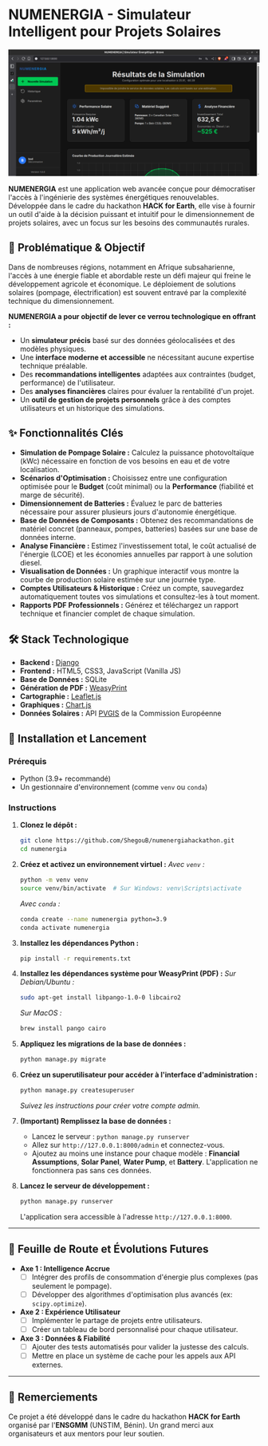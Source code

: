 # NUMENERGIA - Simulateur Intelligent pour Projets Solaires

![Capture d'écran de l'application NUMENERGIA](./.github/assets/Screenshot-numenergia.png)

**NUMENERGIA** est une application web avancée conçue pour démocratiser l'accès à l'ingénierie des systèmes énergétiques renouvelables. Développée dans le cadre du hackathon **HACK for Earth**, elle vise à fournir un outil d'aide à la décision puissant et intuitif pour le dimensionnement de projets solaires, avec un focus sur les besoins des communautés rurales.


## 🎯 Problématique & Objectif

Dans de nombreuses régions, notamment en Afrique subsaharienne, l'accès à une énergie fiable et abordable reste un défi majeur qui freine le développement agricole et économique. Le déploiement de solutions solaires (pompage, électrification) est souvent entravé par la complexité technique du dimensionnement.

**NUMENERGIA a pour objectif de lever ce verrou technologique en offrant :**

*   Un **simulateur précis** basé sur des données géolocalisées et des modèles physiques.
*   Une **interface moderne et accessible** ne nécessitant aucune expertise technique préalable.
*   Des **recommandations intelligentes** adaptées aux contraintes (budget, performance) de l'utilisateur.
*   Des **analyses financières** claires pour évaluer la rentabilité d'un projet.
*   Un **outil de gestion de projets personnels** grâce à des comptes utilisateurs et un historique des simulations.


## ✨ Fonctionnalités Clés

*   **Simulation de Pompage Solaire :** Calculez la puissance photovoltaïque (kWc) nécessaire en fonction de vos besoins en eau et de votre localisation.
*   **Scénarios d'Optimisation :** Choisissez entre une configuration optimisée pour le **Budget** (coût minimal) ou la **Performance** (fiabilité et marge de sécurité).
*   **Dimensionnement de Batteries :** Évaluez le parc de batteries nécessaire pour assurer plusieurs jours d'autonomie énergétique.
*   **Base de Données de Composants :** Obtenez des recommandations de matériel concret (panneaux, pompes, batteries) basées sur une base de données interne.
*   **Analyse Financière :** Estimez l'investissement total, le coût actualisé de l'énergie (LCOE) et les économies annuelles par rapport à une solution diesel.
*   **Visualisation de Données :** Un graphique interactif vous montre la courbe de production solaire estimée sur une journée type.
*   **Comptes Utilisateurs & Historique :** Créez un compte, sauvegardez automatiquement toutes vos simulations et consultez-les à tout moment.
*   **Rapports PDF Professionnels :** Générez et téléchargez un rapport technique et financier complet de chaque simulation.


## 🛠️ Stack Technologique

*   **Backend :** [Django](https://www.djangoproject.com/)
*   **Frontend :** HTML5, CSS3, JavaScript (Vanilla JS)
*   **Base de Données :** SQLite
*   **Génération de PDF :** [WeasyPrint](https://weasyprint.org/)
*   **Cartographie :** [Leaflet.js](https://leafletjs.com/)
*   **Graphiques :** [Chart.js](https://www.chartjs.org/)
*   **Données Solaires :** API [PVGIS](https://re.jrc.ec.europa.eu/pvg_tools/en/) de la Commission Européenne


## 🚀 Installation et Lancement

### Prérequis

*   Python (3.9+ recommandé)
*   Un gestionnaire d'environnement (comme `venv` ou `conda`)

### Instructions

1.  **Clonez le dépôt :**
    ```bash
    git clone https://github.com/ShegouB/numenergiahackathon.git
    cd numenergia
    ```

2.  **Créez et activez un environnement virtuel :**
    *Avec `venv` :*
    ```bash
    python -m venv venv
    source venv/bin/activate  # Sur Windows: venv\Scripts\activate
    ```
    *Avec `conda` :*
    ```bash
    conda create --name numenergia python=3.9
    conda activate numenergia
    ```

3.  **Installez les dépendances Python :**
    ```bash
    pip install -r requirements.txt
    ```


4.  **Installez les dépendances système pour WeasyPrint (PDF) :**
    *Sur Debian/Ubuntu :*
    ```bash
    sudo apt-get install libpango-1.0-0 libcairo2
    ```
    *Sur MacOS :*
    ```bash
    brew install pango cairo
    ```

5.  **Appliquez les migrations de la base de données :**
    ```bash
    python manage.py migrate
    ```

6.  **Créez un superutilisateur pour accéder à l'interface d'administration :**
    ```bash
    python manage.py createsuperuser
    ```
    *Suivez les instructions pour créer votre compte admin.*

7.  **(Important) Remplissez la base de données :**
    *   Lancez le serveur : `python manage.py runserver`
    *   Allez sur `http://127.0.0.1:8000/admin` et connectez-vous.
    *   Ajoutez au moins une instance pour chaque modèle : **Financial Assumptions**, **Solar Panel**, **Water Pump**, et **Battery**. L'application ne fonctionnera pas sans ces données.

8.  **Lancez le serveur de développement :**
    ```bash
    python manage.py runserver
    ```
    L'application sera accessible à l'adresse `http://127.0.0.1:8000`.

---

## 🔮 Feuille de Route et Évolutions Futures

*   **Axe 1 : Intelligence Accrue**
    *   [ ] Intégrer des profils de consommation d'énergie plus complexes (pas seulement le pompage).
    *   [ ] Développer des algorithmes d'optimisation plus avancés (ex: `scipy.optimize`).
*   **Axe 2 : Expérience Utilisateur**
    *   [ ] Implémenter le partage de projets entre utilisateurs.
    *   [ ] Créer un tableau de bord personnalisé pour chaque utilisateur.
*   **Axe 3 : Données & Fiabilité**
    *   [ ] Ajouter des tests automatisés pour valider la justesse des calculs.
    *   [ ] Mettre en place un système de cache pour les appels aux API externes.

---

## 🙏 Remerciements

Ce projet a été développé dans le cadre du hackathon **HACK for Earth** organisé par l'**ENSGMM** (UNSTIM, Bénin). Un grand merci aux organisateurs et aux mentors pour leur soutien.
